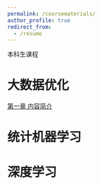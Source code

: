 ```yaml
---
permalink: /coursematerials/
author_profile: true
redirect_from:
  - /resume
---
```

本科生课程

大数据优化
======
[第一章  内容简介](https://zhenhuapeng.github.io/files/optsection1.pdf)

统计机器学习
======

深度学习
======
